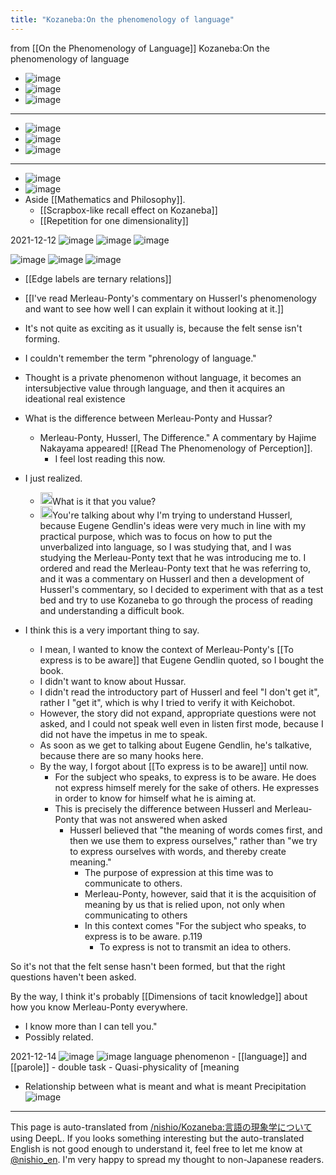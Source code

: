 ```yaml
---
title: "Kozaneba:On the phenomenology of language"
---
```


from  [[On the Phenomenology of Language]]
Kozaneba:On the phenomenology of language
- ![image](https://gyazo.com/1e298a3b5e12e6fc9ca4e31276cd80d5/thumb/1000)
- ![image](https://gyazo.com/bf914eca393310a945f13dcc65ed5d10/thumb/1000)
- ![image](https://gyazo.com/6efc4cda5f328898b565ca15f9080fff/thumb/1000)
- ---
- ![image](https://gyazo.com/5a5006c63b2de9c773731b68f1d2cd79/thumb/1000)
- ![image](https://gyazo.com/d54db476c6318dad5c345e0681fc3963/thumb/1000)
- ![image](https://gyazo.com/10f4f64153667dde331f33783f2293ab/thumb/1000)

- ---
- ![image](https://gyazo.com/a2fbb216b12d061764554b39b59a0ffe/thumb/1000)
- ![image](https://gyazo.com/c1c61bac61f52f08d5bbbb83207f2dc3/thumb/1000)
- Aside [[Mathematics and Philosophy]].
    - [[Scrapbox-like recall effect on Kozaneba]]
    - [[Repetition for one dimensionality]]

2021-12-12
![image](https://gyazo.com/1227e09f771487adfb4856a441c0eed8/thumb/1000)
![image](https://gyazo.com/2a323706f8b936819649efe13d48073f/thumb/1000)
![image](https://gyazo.com/c310ed3bd505d08e718d7aa568710204/thumb/1000)

![image](https://gyazo.com/652667dc404bd463e8eaf9a0dcf9c340/thumb/1000)
![image](https://gyazo.com/7b5b8ba1dc0db703fd9be35a7d0a9168/thumb/1000)
![image](https://gyazo.com/168c9a04636b5cbffc1ba628e06a59e1/thumb/1000)
- [[Edge labels are ternary relations]]

- [[I've read Merleau-Ponty's commentary on Husserl's phenomenology and want to see how well I can explain it without looking at it.]]
- It's not quite as exciting as it usually is, because the felt sense isn't forming.
- I couldn't remember the term "phrenology of language."
- Thought is a private phenomenon without language, it becomes an intersubjective value through language, and then it acquires an ideational real existence
- What is the difference between Merleau-Ponty and Hussar?
    - Merleau-Ponty, Husserl, The Difference." A commentary by Hajime Nakayama appeared! [[Read The Phenomenology of Perception]].
        - I feel lost reading this now.

- I just realized.
    - <img src='https://scrapbox.io/api/pages/nishio/kei/icon' alt='/nishio/kei.icon' height="19.5"/>What is it that you value?
    - <img src='https://scrapbox.io/api/pages/nishio/human/icon' alt='/nishio/human.icon' height="19.5"/>You're talking about why I'm trying to understand Husserl, because Eugene Gendlin's ideas were very much in line with my practical purpose, which was to focus on how to put the unverbalized into language, so I was studying that, and I was studying the Merleau-Ponty text that he was introducing me to. I ordered and read the Merleau-Ponty text that he was referring to, and it was a commentary on Husserl and then a development of Husserl's commentary, so I decided to experiment with that as a test bed and try to use Kozaneba to go through the process of reading and understanding a difficult book.
- I think this is a very important thing to say.
    - I mean, I wanted to know the context of Merleau-Ponty's [[To express is to be aware]] that Eugene Gendlin quoted, so I bought the book.
    - I didn't want to know about Hussar.
    - I didn't read the introductory part of Husserl and feel "I don't get it", rather I "get it", which is why I tried to verify it with Keichobot.
    - However, the story did not expand, appropriate questions were not asked, and I could not speak well even in listen first mode, because I did not have the impetus in me to speak.
    - As soon as we get to talking about Eugene Gendlin, he's talkative, because there are so many hooks here.
    - By the way, I forgot about [[To express is to be aware]] until now.
        - For the subject who speaks, to express is to be aware. He does not express himself merely for the sake of others. He expresses in order to know for himself what he is aiming at.
        - This is precisely the difference between Husserl and Merleau-Ponty that was not answered when asked
            - Husserl believed that "the meaning of words comes first, and then we use them to express ourselves," rather than "we try to express ourselves with words, and thereby create meaning."
                - The purpose of expression at this time was to communicate to others.
                - Merleau-Ponty, however, said that it is the acquisition of meaning by us that is relied upon, not only when communicating to others
                - In this context comes "For the subject who speaks, to express is to be aware. p.119
                    - To express is not to transmit an idea to others.

So it's not that the felt sense hasn't been formed, but that the right questions haven't been asked.

By the way, I think it's probably [[Dimensions of tacit knowledge]] about how you know Merleau-Ponty everywhere.
- I know more than I can tell you."
- Possibly related.

2021-12-14
![image](https://gyazo.com/7856774079ab385ae9ed71abd83b725c/thumb/1000)
![image](https://gyazo.com/50ebb42ae826363d021a637c957e3cb8/thumb/1000)
language phenomenon
    - [[language]] and [[parole]]
    - double task
    - Quasi-physicality of [meaning
- Relationship between what is meant and what is meant Precipitation
![image](https://gyazo.com/5321aa4dad4f93baedcd1e5834037772/thumb/1000)

---
This page is auto-translated from [/nishio/Kozaneba:言語の現象学について](https://scrapbox.io/nishio/Kozaneba:言語の現象学について) using DeepL. If you looks something interesting but the auto-translated English is not good enough to understand it, feel free to let me know at [@nishio_en](https://twitter.com/nishio_en). I'm very happy to spread my thought to non-Japanese readers.